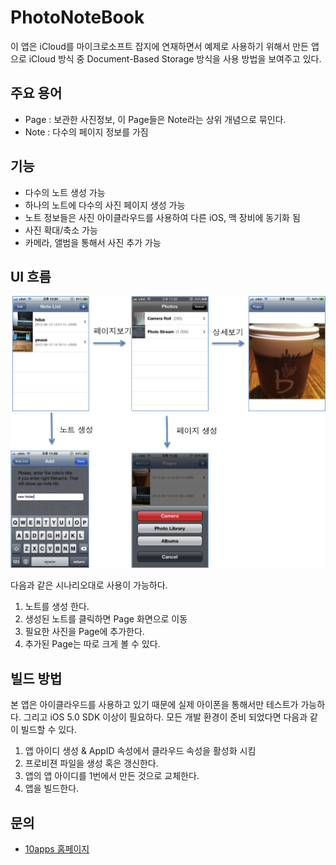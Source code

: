 PhotoNoteBook
=============

이 앱은 iCloud를 마이크로소프트 잡지에 연재하면서 예제로 사용하기 위해서 
만든 앱으로 iCloud 방식 중 Document-Based Storage 방식을 사용 방법을 
보여주고 있다. 



주요 용어
--------

- Page   : 보관한 사진정보, 이 Page들은 Note라는 상위 개념으로 묶인다.
- Note   : 다수의 페이지 정보를 가짐


기능
-----

- 다수의 노트 생성 가능
- 하나의 노트에 다수의 사진 페이지 생성 가능
- 노트 정보들은 사진 아이클라우드를 사용하여 다른 iOS, 맥 장비에 동기화 됨
- 사진 확대/축소 가능
- 카메라, 앨범을 통해서 사진 추가 가능


UI 흐름
-------

![UI흐름도](images/ui_flow.png)

다음과 같은 시나리오대로 사용이 가능하다.

1. 노트를 생성 한다.
2. 생성된 노트를 클릭하면 Page 화면으로 이동
3. 필요한 사진을 Page에 추가한다.
4. 추가된 Page는 따로 크게 볼 수 있다.


빌드 방법
--------

본 앱은 아이클라우드를 사용하고 있기 때문에 실제 아이폰을 통해서만 
테스트가 가능하다. 그리고 iOS 5.0 SDK 이상이 필요하다. 모든 개발
환경이 준비 되었다면 다음과 같이 빌드할 수 있다.

1. 앱 아이디 생성 & AppID 속성에서 클라우드 속성을 활성화 시킴
2. 프로비젼 파일을 생성 혹은 갱신한다.
3. 앱의 앱 아이디를 1번에서 만든 것으로 교체한다.
4. 앱을 빌드한다.




문의 
----

- [10apps 홈페이지](http://10apps.tistory.com/)

